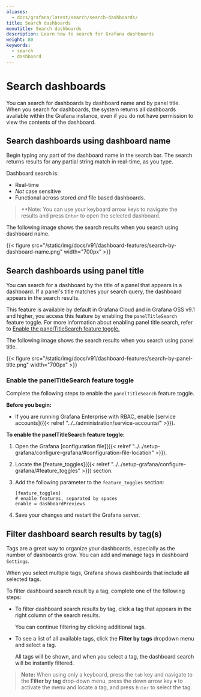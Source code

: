 ```yaml
---
aliases:
  - docs/grafana/latest/search/search-dashboards/
title: Search dashboards
menutitle: Search dashboards
description: Learn how to search for Grafana dashboards
weight: 80
keywords:
  - search
  - dashboard
---
```


# Search dashboards

You can search for dashboards by dashboard name and by panel title. When you search for dashboards, the system returns all dashboards available within the Grafana instance, even if you do not have permission to view the contents of the dashboard.

## Search dashboards using dashboard name

Begin typing any part of the dashboard name in the search bar. The search returns results for any partial string match in real-time, as you type.

Dashboard search is:

- Real-time
- _Not_ case sensitive
- Functional across stored _and_ file based dashboards.

> \*\*Note: You can use your keyboard arrow keys to navigate the results and press `Enter` to open the selected dashboard.

The following image shows the search results when you search using dashboard name.

{{< figure src="/static/img/docs/v91/dashboard-features/search-by-dashboard-name.png" width="700px" >}}

## Search dashboards using panel title

You can search for a dashboard by the title of a panel that appears in a dashboard.
If a panel's title matches your search query, the dashboard appears in the search results.

This feature is available by default in Grafana Cloud and in Grafana OSS v9.1 and higher, you access this feature by enabling the `panelTitleSearch` feature toggle.
For more information about enabling panel title search, refer to [Enable the panelTitleSearch feature toggle.](#enable-panelTitleSearch-feature-toggle)

The following image shows the search results when you search using panel title.

{{< figure src="/static/img/docs/v91/dashboard-features/search-by-panel-title.png" width="700px" >}}

### Enable the panelTitleSearch feature toggle

Complete the following steps to enable the `panelTitleSearch` feature toggle.

**Before you begin:**

- If you are running Grafana Enterprise with RBAC, enable [service accounts]({{< relref "../../administration/service-accounts/" >}}).

**To enable the panelTitleSearch feature toggle:**

1. Open the Grafana [configuration file]({{< relref "../../setup-grafana/configure-grafana/#configuration-file-location" >}}).

1. Locate the [feature_toggles]({{< relref "../../setup-grafana/configure-grafana/#feature_toggles" >}}) section.

1. Add the following parameter to the `feature_toggles` section:

   ```
   [feature_toggles]
   # enable features, separated by spaces
   enable = dashboardPreviews
   ```

1. Save your changes and restart the Grafana server.

## Filter dashboard search results by tag(s)

Tags are a great way to organize your dashboards, especially as the number of dashboards grow. You can add and manage tags in dashboard `Settings`.

When you select multiple tags, Grafana shows dashboards that include all selected tags.

To filter dashboard search result by a tag, complete one of the following steps:

- To filter dashboard search results by tag, click a tag that appears in the right column of the search results.

  You can continue filtering by clicking additional tags.

- To see a list of all available tags, click the **Filter by tags** dropdown menu and select a tag.

  All tags will be shown, and when you select a tag, the dashboard search will be instantly filtered.

> **Note:** When using only a keyboard, press the `tab` key and navigate to the **Filter by tag** drop-down menu, press the down arrow key `▼` to activate the menu and locate a tag, and press `Enter` to select the tag.
